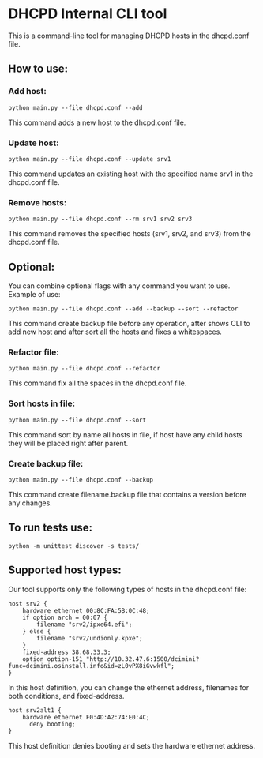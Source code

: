 # DHCPD Internal CLI tool
This is a command-line tool for managing DHCPD hosts in the dhcpd.conf file.


## How to use:
### Add host:
```shell
python main.py --file dhcpd.conf --add
```
This command adds a new host to the dhcpd.conf file.

### Update host:
```shell
python main.py --file dhcpd.conf --update srv1
```
This command updates an existing host with the specified name srv1 in the dhcpd.conf file.

### Remove hosts:
```shell
python main.py --file dhcpd.conf --rm srv1 srv2 srv3
```
This command removes the specified hosts (srv1, srv2, and srv3) from the dhcpd.conf file.

## Optional: 
You can combine optional flags with any command you want to use.
Example of use:
```shell
python main.py --file dhcpd.conf --add --backup --sort --refactor
```
This command create backup file before any operation, after shows CLI to add new host and after sort all the hosts and fixes a whitespaces.

### Refactor file:
```shell
python main.py --file dhcpd.conf --refactor
```
This command fix all the spaces in the dhcpd.conf file.

### Sort hosts in file:
```shell
python main.py --file dhcpd.conf --sort
```
This command sort by name all hosts in file, if host have any child hosts they will be placed right after parent.

### Create backup file:
```shell
python main.py --file dhcpd.conf --backup
```
This command create filename.backup file that contains a version before any changes.

## To run tests use:
```shell
python -m unittest discover -s tests/
```

## Supported host types:
Our tool supports only the following types of hosts in the dhcpd.conf file:
```shell
host srv2 {
    hardware ethernet 00:8C:FA:5B:0C:48;
	if option arch = 00:07 {
        filename "srv2/ipxe64.efi";
    } else {
        filename "srv2/undionly.kpxe";
    }
    fixed-address 38.68.33.3;
    option option-151 "http://10.32.47.6:1500/dcimini?func=dcimini.osinstall.info&id=zL0vPX8iGvwkfl";
}
```
In this host definition, you can change the ethernet address, filenames for both conditions, and fixed-address.
```shell
host srv2alt1 {
    hardware ethernet F0:4D:A2:74:E0:4C;
      deny booting;
}
```
This host definition denies booting and sets the hardware ethernet address.

